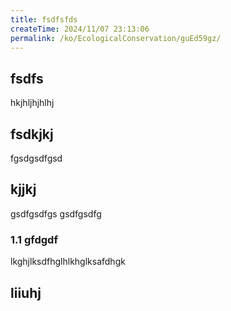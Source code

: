 ```yaml
---
title: fsdfsfds
createTime: 2024/11/07 23:13:06
permalink: /ko/EcologicalConservation/guEd59gz/
---
```



## fsdfs
hkjhljhjhlhj
## fsdkjkj

fgsdgsdfgsd

## kjjkj

gsdfgsdfgs
gsdfgsdfg

### 1.1 gfdgdf


lkghjlksdfhglhlkhglksafdhgk

## liiuhj

